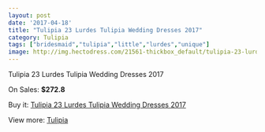 ```yaml
---
layout: post
date: '2017-04-18'
title: "Tulipia 23 Lurdes Tulipia Wedding Dresses 2017"
category: Tulipia
tags: ["bridesmaid","tulipia","little","lurdes","unique"]
image: http://img.hectodress.com/21561-thickbox_default/tulipia-23-lurdes-tulipia-wedding-dresses-2013.jpg
---
```

Tulipia 23 Lurdes Tulipia Wedding Dresses 2017

On Sales: **$272.8**
<a href="https://www.hectodress.com/tulipia/10008-tulipia-23-lurdes-tulipia-wedding-dresses-2013.html"><amp-img layout="responsive" width="600" height="600" src="//img.hectodress.com/21561-thickbox_default/tulipia-23-lurdes-tulipia-wedding-dresses-2013.jpg" alt="Tulipia 23 Lurdes Tulipia Wedding Dresses 2017 0" /></a>
<a href="https://www.hectodress.com/tulipia/10008-tulipia-23-lurdes-tulipia-wedding-dresses-2013.html"><amp-img layout="responsive" width="600" height="600" src="//img.hectodress.com/21564-thickbox_default/tulipia-23-lurdes-tulipia-wedding-dresses-2013.jpg" alt="Tulipia 23 Lurdes Tulipia Wedding Dresses 2017 1" /></a>
<a href="https://www.hectodress.com/tulipia/10008-tulipia-23-lurdes-tulipia-wedding-dresses-2013.html"><amp-img layout="responsive" width="600" height="600" src="//img.hectodress.com/21563-thickbox_default/tulipia-23-lurdes-tulipia-wedding-dresses-2013.jpg" alt="Tulipia 23 Lurdes Tulipia Wedding Dresses 2017 2" /></a>
<a href="https://www.hectodress.com/tulipia/10008-tulipia-23-lurdes-tulipia-wedding-dresses-2013.html"><amp-img layout="responsive" width="600" height="600" src="//img.hectodress.com/21562-thickbox_default/tulipia-23-lurdes-tulipia-wedding-dresses-2013.jpg" alt="Tulipia 23 Lurdes Tulipia Wedding Dresses 2017 3" /></a>

Buy it: [Tulipia 23 Lurdes Tulipia Wedding Dresses 2017](https://www.hectodress.com/tulipia/10008-tulipia-23-lurdes-tulipia-wedding-dresses-2013.html "Tulipia 23 Lurdes Tulipia Wedding Dresses 2017")

View more: [Tulipia](https://www.hectodress.com/166-tulipia "Tulipia")